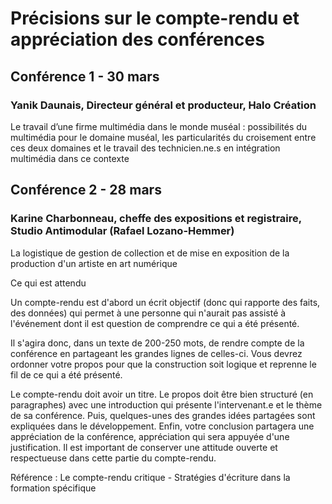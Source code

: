 # Précisions sur le compte-rendu et appréciation des conférences

## Conférence 1 - 30 mars

### Yanik Daunais, Directeur général et producteur, Halo Création

Le travail d’une firme multimédia dans le monde muséal : possibilités du multimédia pour le domaine muséal, les particularités du croisement entre ces deux domaines et le travail des technicien.ne.s en intégration multimédia dans ce contexte

## Conférence 2 - 28 mars

### Karine Charbonneau, cheffe des expositions et registraire, Studio Antimodular (Rafael Lozano-Hemmer)

La logistique de gestion de collection et de mise en exposition de la production d'un artiste en art numérique

Ce qui est attendu

Un compte-rendu est d'abord un écrit objectif (donc qui rapporte des faits, des données) qui permet à une personne qui n'aurait pas assisté à l'événement dont il est question de comprendre ce qui a été présenté.

Il s'agira donc, dans un texte de 200-250 mots, de rendre compte de la conférence en partageant les grandes lignes de celles-ci. Vous devrez ordonner votre propos pour que la construction soit logique et reprenne le fil de ce qui a été présenté.

Le compte-rendu doit avoir un titre. Le propos doit être bien structuré (en paragraphes) avec une introduction qui présente l'intervenant.e et le thème de sa conférence. Puis, quelques-unes des grandes idées partagées sont expliquées dans le développement. Enfin, votre conclusion partagera une appréciation de la conférence, appréciation qui sera appuyée d'une justification. Il est important de conserver une attitude ouverte et respectueuse dans cette partie du compte-rendu.

Référence : Le compte-rendu critique - Stratégies d'écriture dans la formation spécifique
